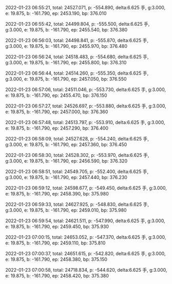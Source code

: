 2022-01-23 06:55:21, total: 24527.071, p: -554.890, delta:6.625 手, g:3.000, e: 19.875, b: -161.790, ep: 2453.190, bp: 376.010

2022-01-23 06:55:42, total: 24499.804, p: -555.500, delta:6.625 手, g:3.000, e: 19.875, b: -161.790, ep: 2455.540, bp: 376.380

2022-01-23 06:56:03, total: 24498.841, p: -555.870, delta:6.625 手, g:3.000, e: 19.875, b: -161.790, ep: 2455.970, bp: 376.480

2022-01-23 06:56:24, total: 24518.483, p: -554.680, delta:6.625 手, g:3.000, e: 19.875, b: -161.790, ep: 2455.800, bp: 376.310

2022-01-23 06:56:44, total: 24514.260, p: -555.350, delta:6.625 手, g:3.000, e: 19.875, b: -161.790, ep: 2457.050, bp: 376.550

2022-01-23 06:57:06, total: 24511.046, p: -553.730, delta:6.625 手, g:3.000, e: 19.875, b: -161.790, ep: 2455.470, bp: 376.150

2022-01-23 06:57:27, total: 24526.697, p: -553.880, delta:6.625 手, g:3.000, e: 19.875, b: -161.790, ep: 2457.000, bp: 376.360

2022-01-23 06:57:48, total: 24513.797, p: -553.910, delta:6.625 手, g:3.000, e: 19.875, b: -161.790, ep: 2457.290, bp: 376.400

2022-01-23 06:58:09, total: 24527.628, p: -554.240, delta:6.625 手, g:3.000, e: 19.875, b: -161.790, ep: 2457.360, bp: 376.450

2022-01-23 06:58:30, total: 24528.302, p: -553.970, delta:6.625 手, g:3.000, e: 19.875, b: -161.790, ep: 2456.590, bp: 376.320

2022-01-23 06:58:51, total: 24549.705, p: -552.400, delta:6.625 手, g:3.000, e: 19.875, b: -161.790, ep: 2457.440, bp: 376.230

2022-01-23 06:59:12, total: 24598.677, p: -549.450, delta:6.625 手, g:3.000, e: 19.875, b: -161.790, ep: 2458.390, bp: 375.980

2022-01-23 06:59:33, total: 24627.925, p: -548.830, delta:6.625 手, g:3.000, e: 19.875, b: -161.790, ep: 2459.010, bp: 375.980

2022-01-23 06:59:54, total: 24621.511, p: -547.990, delta:6.625 手, g:3.000, e: 19.875, b: -161.790, ep: 2459.450, bp: 375.930

2022-01-23 07:00:15, total: 24653.052, p: -547.370, delta:6.625 手, g:3.000, e: 19.875, b: -161.790, ep: 2459.110, bp: 375.810

2022-01-23 07:00:37, total: 24651.615, p: -542.820, delta:6.625 手, g:3.000, e: 19.875, b: -161.790, ep: 2458.380, bp: 375.150

2022-01-23 07:00:58, total: 24718.834, p: -544.620, delta:6.625 手, g:3.000, e: 19.875, b: -161.790, ep: 2458.420, bp: 375.380